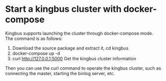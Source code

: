 # Start a kingbus cluster with docker-compose

Kingbus supports launching the cluster through docker-compose mode. The command is as follows:

1. Download the source package and extract it, cd kingbus
2. docker-compose up -d
3. curl http://127.0.0.1:5000 Get the kingbus cluster information

Then you can use the curl command to operate the kingbus cluster, such as connecting the master, starting the binlog server, etc.
